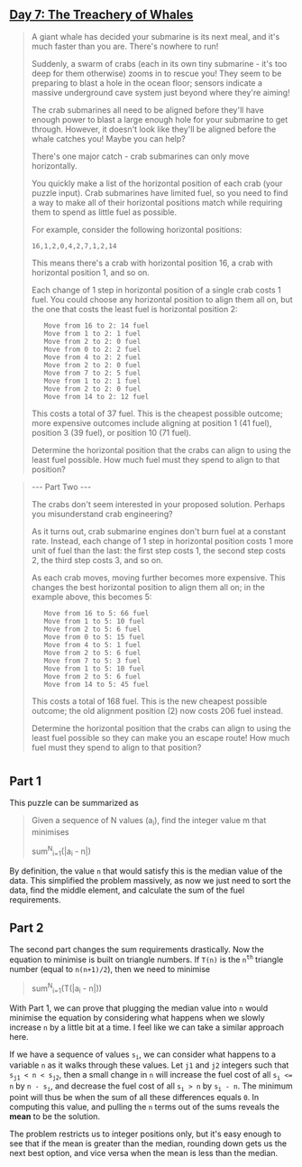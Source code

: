 ## [Day 7: The Treachery of Whales](https://adventofcode.com/2021/day/7) ##

>A giant whale has decided your submarine is its next meal, and it's much faster than you are. There's nowhere to run!
>
>Suddenly, a swarm of crabs (each in its own tiny submarine - it's too deep for them otherwise) zooms in to rescue you! They seem to be preparing to blast a hole in the ocean floor; sensors indicate a massive underground cave system just beyond where they're aiming!
>
>The crab submarines all need to be aligned before they'll have enough power to blast a large enough hole for your submarine to get through. However, it doesn't look like they'll be aligned before the whale catches you! Maybe you can help?
>
>There's one major catch - crab submarines can only move horizontally.
>
>You quickly make a list of the horizontal position of each crab (your puzzle input). Crab submarines have limited fuel, so you need to find a way to make all of their horizontal positions match while requiring them to spend as little fuel as possible.
>
>For example, consider the following horizontal positions:
>```
>16,1,2,0,4,2,7,1,2,14
>```
>This means there's a crab with horizontal position 16, a crab with horizontal position 1, and so on.
>
>Each change of 1 step in horizontal position of a single crab costs 1 fuel. You could choose any horizontal position to align them all on, but the one that costs the least fuel is horizontal position 2:
>```
>    Move from 16 to 2: 14 fuel
>    Move from 1 to 2: 1 fuel
>    Move from 2 to 2: 0 fuel
>    Move from 0 to 2: 2 fuel
>    Move from 4 to 2: 2 fuel
>    Move from 2 to 2: 0 fuel
>    Move from 7 to 2: 5 fuel
>    Move from 1 to 2: 1 fuel
>    Move from 2 to 2: 0 fuel
>    Move from 14 to 2: 12 fuel
>```
>This costs a total of 37 fuel. This is the cheapest possible outcome; more expensive outcomes include aligning at position 1 (41 fuel), position 3 (39 fuel), or position 10 (71 fuel).
>
>Determine the horizontal position that the crabs can align to using the least fuel possible. How much fuel must they spend to align to that position?

>--- Part Two ---
>
>The crabs don't seem interested in your proposed solution. Perhaps you misunderstand crab engineering?
>
>As it turns out, crab submarine engines don't burn fuel at a constant rate. Instead, each change of 1 step in horizontal position costs 1 more unit of fuel than the last: the first step costs 1, the second step costs 2, the third step costs 3, and so on.
>
>As each crab moves, moving further becomes more expensive. This changes the best horizontal position to align them all on; in the example above, this becomes 5:
>```
>    Move from 16 to 5: 66 fuel
>    Move from 1 to 5: 10 fuel
>    Move from 2 to 5: 6 fuel
>    Move from 0 to 5: 15 fuel
>    Move from 4 to 5: 1 fuel
>    Move from 2 to 5: 6 fuel
>    Move from 7 to 5: 3 fuel
>    Move from 1 to 5: 10 fuel
>    Move from 2 to 5: 6 fuel
>    Move from 14 to 5: 45 fuel
>```
>This costs a total of 168 fuel. This is the new cheapest possible outcome; the old alignment position (2) now costs 206 fuel instead.
>
>Determine the horizontal position that the crabs can align to using the least fuel possible so they can make you an escape route! How much fuel must they spend to align to that position?


#

## Part 1 ##

This puzzle can be summarized as
> Given a sequence of N values (a<sub>i</sub>), find the integer value m that minimises
>
> sum<sup>N</sup><sub>i=1</sub>(|a<sub>i</sub> - n|)

By definition, the value `n` that would satisfy this is the median value of the data. This simplified the problem massively, as now we just need to sort the data, find the middle element, and calculate the sum of the fuel requirements.

## Part 2 ##

The second part changes the sum requirements drastically. Now the equation to minimise is built on triangle numbers. If `T(n)` is the `n`<sup>`th`</sup> triangle number (equal to `n(n+1)/2`), then we need to minimise

>sum<sup>N</sup><sub>i=1</sub>(T(|a<sub>i</sub> - n|))

With Part 1, we can prove that plugging the median value into `n` would minimise the equation by considering what happens when we slowly increase `n` by a little bit at a time. I feel like we can take a similar approach here.

If we have a sequence of values `s`<sub>`i`</sub>, we can consider what happens to a variable `n` as it walks through these values. Let `j1` and `j2` integers such that `s`<sub>`j1`</sub>` < n < s`<sub>`j2`</sub>, then a small change in `n` will increase the fuel cost of all `s`<sub>`i`</sub>` <= n` by `n - s`<sub>`i`</sub>, and decrease the fuel cost of all `s`<sub>`i`</sub>` > n` by `s`<sub>`i`</sub>` - n`. The minimum point will thus be when the sum of all these differences equals `0`. In computing this value, and pulling the `n` terms out of the sums reveals the **mean** to be the solution.

The problem restricts us to integer positions only, but it's easy enough to see that if the mean is greater than the median, rounding down gets us the next best option, and vice versa when the mean is less than the median.